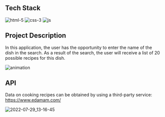 ## Tech Stack

![html-5](https://user-images.githubusercontent.com/61186198/181073714-8f25f2da-ab30-4e26-b524-0345242222cb.png)
![css-3](https://user-images.githubusercontent.com/61186198/181075130-d0d32bf9-596d-4d2e-a034-2f3c3daa40a8.png)
![js](https://user-images.githubusercontent.com/61186198/181075150-23aab201-0936-40ed-a220-a0c710806070.png)

## Project Description

In this application, the user has the opportunity to enter the name of the dish in the search. As a result of the search, the user will receive a list of 20 possible recipes for this dish.

![animation](https://user-images.githubusercontent.com/61186198/142764473-439182fb-b4c3-44ff-aa12-0b8c564705fb.gif)

## API

Data on cooking recipes can be obtained by using a third-party service: https://www.edamam.com/

![2022-07-29_13-16-45](https://user-images.githubusercontent.com/61186198/181738371-b770af9e-6f54-4290-a9cf-4129f850b04b.png)
